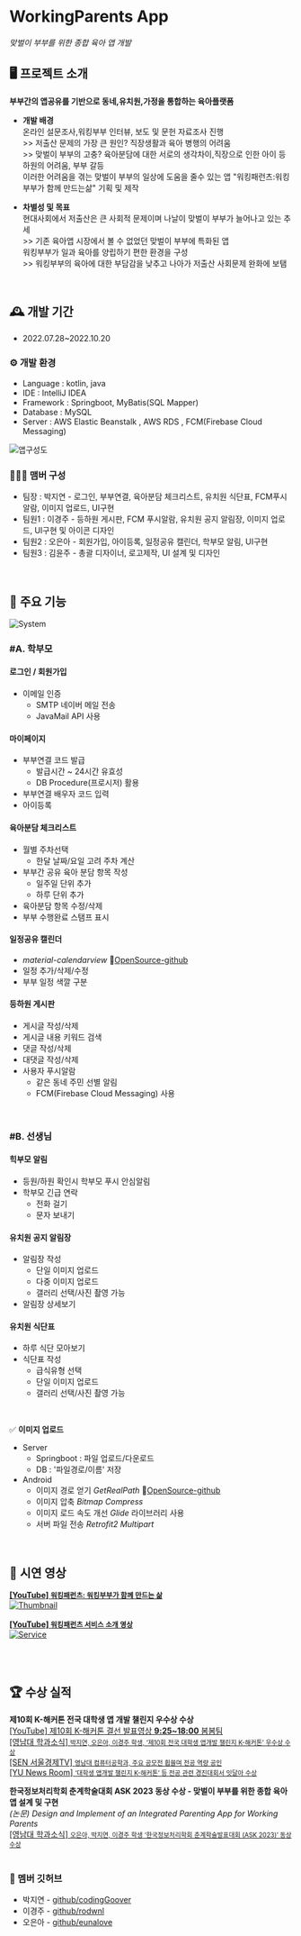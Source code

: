 # WorkingParents App   
*맞벌이 부부를 위한 종합 육아 앱 개발*

## 🖥️ 프로젝트 소개
**부부간의 앱공유를 기반으로 동네,유치원,가정을 통합하는 육아플랫폼**
- **개발 배경**
<br>온라인 설문조사,워킹부부 인터뷰, 보도 및 문헌 자료조사 진행 
<br>>> 저출산 문제의 가장 큰 원인? 직장생활과 육아 병행의 어려움
<br>>> 맞벌이 부부의 고충? 육아분담에 대한 서로의 생각차이,직장으로 인한 아이 등하원의 어려움, 부부 갈등
<br>이러한 어려움을 겪는 맞벌이 부부의 일상에 도움을 줄수 있는 앱 "워킹패런츠:워킹부부가 함께 만드는삶" 기획 및 제작 

- **차별성 및 목표**
<br>현대사회에서 저출산은 큰 사회적 문제이며 나날이 맞벌이 부부가 늘어나고 있는 추세
<br>>> 기존 육아앱 시장에서 볼 수 없었던 맞벌이 부부에 특화된 앱
<br>워킹부부가 일과 육아를 양립하기 편한 환경을 구성
<br>>> 워킹부부의 육아에 대한 부담감을 낮추고 나아가 저출산 사회문제 완화에 보탬
<br>

## 🕰️ 개발 기간
* 2022.07.28~2022.10.20

### ⚙️ 개발 환경
- Language : kotlin, java
- IDE :  IntelliJ IDEA
- Framework : Springboot, MyBatis(SQL Mapper)
- Database : MySQL
- Server : AWS Elastic Beanstalk , AWS RDS , FCM(Firebase Cloud Messaging)

![앱구성도](https://github.com/WokringParents/WorkingParentsApp/blob/master/images/System.png)


### 🧑‍🤝‍🧑 맴버 구성
 - 팀장  : 박지연 - 로그인, 부부연결, 육아분담 체크리스트, 유치원 식단표, FCM푸시알람, 이미지 업로드, UI구현
 - 팀원1 : 이경주 - 등하원 게시판, FCM 푸시알람, 유치원 공지 알림장, 이미지 업로드, UI구현 및 아이콘 디자인
 - 팀원2 : 오은아 - 회원가입, 아이등록, 일정공유 캘린더, 학부모 알림, UI구현
 - 팀원3 : 김윤주 - 총괄 디자이너, 로고제작, UI 설계 및 디자인
<br>

## 📌 주요 기능
![System](https://github.com/WokringParents/WorkingParentsApp/blob/master/images/storyboard.png)
<br>

### **#A. 학부모**
#### 로그인 / 회원가입 
- 이메일 인증 
    - SMTP 네이버 메일 전송
    - JavaMail API 사용
 
#### 마이페이지
- 부부연결 코드 발급
    - 발급시간 ~ 24시간 유효성 
    - DB Procedure(프로시저) 활용
- 부부연결 배우자 코드 입력
- 아이등록
  
#### 육아분담 체크리스트
- 월별 주차선택
    - 한달 날짜/요일 고려 주차 계산 
- 부부간 공유 육아 분담 항목 작성
    - 일주일 단위 추가
    - 하루 단위 추가 
- 육아분담 항목 수정/삭제
- 부부 수행완료 스탬프 표시

#### 일정공유 캘린더
- *material-calendarview* 🔗[OpenSource-github](https://github.com/prolificinteractive/material-calendarview)
- 일정 추가/삭제/수정
- 부부 일정 색깔 구분

#### 등하원 게시판 
- 게시글 작성/삭제
- 게시글 내용 키워드 검색
- 댓글 작성/삭제
- 대댓글 작성/삭제
- 사용자 푸시알람
    - 같은 동네 주민 선별 알림
    - FCM(Firebase Cloud Messaging) 사용
<br>

### **#B. 선생님**
#### 힉부모 알림
- 등원/하원 확인시 학부모 푸시 안심알림
- 학부모 긴급 연락
    - 전화 걸기
    - 문자 보내기

#### 유치원 공지 알림장
- 알림장 작성 
    - 단일 이미지 업로드
    - 다중 이미지 업로드
    - 갤러리 선택/사진 촬영 가능
- 알림장 상세보기

#### 유치원 식단표
- 하루 식단 모아보기
- 식단표 작성
    - 급식유형 선택
    - 단일 이미지 업로드
    - 갤러리 선택/사진 촬영 가능
<br>

✅ **이미지 업로드**
- Server
    - Springboot : 파일 업로드/다운로드
    - DB : '파일경로/이름' 저장
- Android
    - 이미지 경로 얻기  *GetRealPath*  🔗[OpenSource-github](https://gist.github.com/tatocaster/32aad15f6e0c50311626)
    - 이미지 압축  *Bitmap Compress*
    - 이미지 로드 속도 개선  *Glide* 라이브러리 사용 
    - 서버 파일 전송 *Retrofit2 Multipart* 
<br>

## 🎥 시연 영상

[**[YouTube] <span style="font-size:89%">워킹패런츠: 워킹부부가 함께 만드는 삶</span>**](https://www.youtube.com/watch?v=xoTjoYSUeEU)
<br>
[![Thumbnail](https://github.com/WokringParents/WorkingParentsApp/blob/master/images/Thumbnail.png)](https://www.youtube.com/watch?v=xoTjoYSUeEU)
<br>
<br>
[**[YouTube] <span style="font-size:89%">워킹패런츠 서비스 소개 영상</span>**](https://www.youtube.com/watch?v=KqCub6TXcQg)
<br>
[![Service](https://github.com/WokringParents/WorkingParentsApp/blob/master/images/Service.png)](https://www.youtube.com/watch?v=KqCub6TXcQg)

<br>
<br>


## 🏆 수상 실적
**제10회 K-해커톤 전국 대학생 앱 개발 챌린지 우수상 수상**
<br>
[[YouTube] 제10회 K-해커톤 결선 발표영상 **9:25~18:00** 봄봄팀](https://www.youtube.com/watch?v=SbdqYePqio8)
<br>
[[영남대 학과소식] <span style="font-size:80%">박지연, 오은아, 이경주 학생, ‘제10회 전국 대학생 앱개발 챌린지 K-해커톤’ 우수상 수상</span>](https://www.yu.ac.kr/cse/community/news.do?mode=view&articleNo=4825877&article.offset=10&articleLimit=10)
<br>
[[SEN 서울경제TV] <span style="font-size:80%">영남대 컴퓨터공학과, 주요 공모전 휩쓸며 전공 역량 공인</span>](https://m.sentv.co.kr/news/view/648671)
<br>
[[YU News Room] <span style="font-size:80%">‘대학생 앱개발 챌린지 K-해커톤’ 등 전공 관련 경진대회서 잇달아 수상</span>](https://www.yu.ac.kr/pr/yunews/yu-news-room.do?mode=view&articleNo=5993495&article.offset=70&articleLimit=10)
<br>

**한국정보처리학회 춘계학술대회 ASK 2023 동상 수상 - 맞벌이 부부를 위한 종합 육아 앱 설계 및 구현** 
<br>*(논문) Design and Implement of an Integrated Parenting App for Working Parents*
<br>
[[영남대 학과소식] <span style="font-size:80%">오은아, 박지연, 이경주 학생 ‘한국정보처리학회 춘계학술발표대회 (ASK 2023)’ 동상 수상 </span>](https://www.yu.ac.kr/cse/community/news.do?mode=view&articleNo=6343769&article.offset=0&articleLimit=10)
<br>
<br>

### 🔗 멤버 깃허브
 - 박지연 - [github/codingGoover](https://github.com/codingGoover)
 - 이경주 - [github/rodwnl](https://github.com/rodwnl)
  - 오은아 - [github/eunalove](https://github.com/eunalove)
